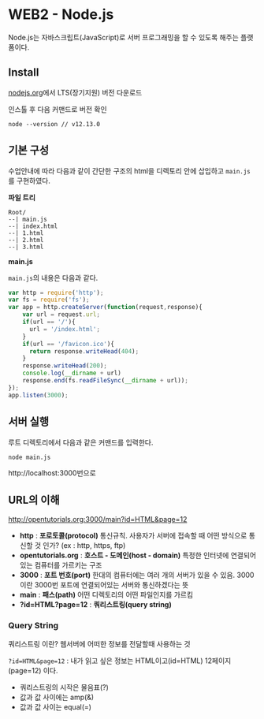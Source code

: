 # WEB2 - Node.js

Node.js는 자바스크립트(JavaScript)로 서버 프로그래밍을 할 수 있도록 해주는 플랫폼이다.

## Install

[nodejs.org](https://nodejs.org/)에서 LTS(장기지원) 버전 다운로드 

인스톨 후 다음 커맨드로 버전 확인

```
node --version // v12.13.0
```

## 기본 구성

수업안내에 따라 다음과 같이 간단한 구조의 html을 디렉토리 안에 삽입하고 `main.js`를 구현하였다.

**파일 트리**

```
Root/
--| main.js
--| index.html
--| 1.html
--| 2.html
--| 3.html
```

**main.js**

`main.js`의 내용은 다음과 같다.

``` javascript
var http = require('http');
var fs = require('fs');
var app = http.createServer(function(request,response){
    var url = request.url;
    if(url == '/'){
      url = '/index.html';
    }
    if(url == '/favicon.ico'){
      return response.writeHead(404);
    }
    response.writeHead(200);
    console.log(__dirname + url)
    response.end(fs.readFileSync(__dirname + url));
});
app.listen(3000);
```

## 서버 실행

루트 디렉토리에서 다음과 같은 커맨드를 입력한다.

```
node main.js
```

http://localhost:3000번으로 

## URL의 이해

http://opentutorials.org:3000/main?id=HTML&page=12

* **http** : **포로토콜(protocol)** 통신규칙. 사용자가 서버에 접속할 때 어떤 방식으로 통신할 것 인가? (ex : http, https, ftp)
* **opentutorials.org** : **호스트 - 도메인(host - domain)** 특정한 인터넷에 연결되어있는 컴퓨터를 가르키는 구조
* **3000** : **포트 번호(port)** 한대의 컴퓨터에는 여러 개의 서버가 있을 수 있음. 3000이란 3000번 포트에 연결되어있는 서버와 통신하겠다는 뜻
* **main** : **패스(path)** 어떤 디렉토리의 어떤 파일인지를 가르킴
* **?id=HTML?page=12** : **쿼리스트링(query string)** 

### Query String

쿼리스트링 이란? 웹서버에 어떠한 정보를 전달할때 사용하는 것

`?id=HTML&page=12` : 
내가 읽고 싶은 정보는 HTML이고(id=HTML) 12페이지(page=12) 이다.

* 쿼리스트링의 시작은 물음표(?)
* 값과 값 사이에는 amp(&)
* 값과 값 사이는 equal(=)
